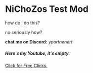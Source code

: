 # NiChoZos Test Mod

how do i do this?

no seriously how?

**chat me on Discord:** *yportnenert*

##### Here's my Youtube, it's empty.
[Click for Free Clicks.](https://www.youtube.com/@aguyfullofsynonyms)
